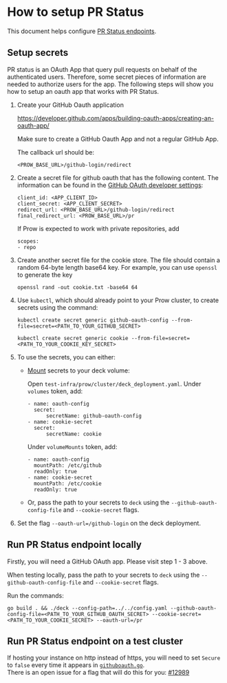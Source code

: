 # How to setup PR Status 
This document helps configure [PR Status endpoints](https://prow.k8s.io/pr). 

## Setup secrets
PR status is an OAuth App that query pull requests on behalf of the authenticated users.
Therefore, some secret pieces of information are needed to authorize users for the app. The following
steps will show you how to setup an oauth app that works with PR Status.
1. Create your GitHub Oauth application 

    https://developer.github.com/apps/building-oauth-apps/creating-an-oauth-app/
    
    Make sure to create a GitHub Oauth App and not a regular GitHub App.
    
    The callback url should be:
    
    `<PROW_BASE_URL>/github-login/redirect`
2. Create a secret file for github oauth that has the following content. The information can be found in the [GitHub OAuth developer settings](https://github.com/settings/developers):
    
    ```
    client_id: <APP_CLIENT_ID>
    client_secret: <APP_CLIENT_SECRET>
    redirect_url: <PROW_BASE_URL>/github-login/redirect
    final_redirect_url: <PROW_BASE_URL>/pr
    ```
    
    If Prow is expected to work with private repositories, add
    ```
    scopes:
    - repo
    ```
    
3. Create another secret file for the cookie store. The file should contain a random 64-byte length base64 key. For example, you can use `openssl` to generate the key
    
    ```
    openssl rand -out cookie.txt -base64 64
    ```
4. Use `kubectl`, which should already point to your Prow cluster, to create secrets using the command:
    
    `kubectl create secret generic github-oauth-config --from-file=secret=<PATH_TO_YOUR_GITHUB_SECRET>`

    `kubectl create secret generic cookie --from-file=secret=<PATH_TO_YOUR_COOKIE_KEY_SECRET>`
5. To use the secrets, you can either:

    * [Mount](https://kubernetes.io/docs/concepts/configuration/secret/#using-secrets) secrets to your deck volume:

        Open `test-infra/prow/cluster/deck_deployment.yaml`.
        Under `volumes` token, add:
        ```
        - name: oauth-config
          secret:
              secretName: github-oauth-config
        - name: cookie-secret
          secret:
              secretName: cookie
        ```
        Under `volumeMounts` token, add:
        ```
        - name: oauth-config
          mountPath: /etc/github
          readOnly: true
        - name: cookie-secret
          mountPath: /etc/cookie
          readOnly: true
        ```
    * Or, pass the path to your secrets to `deck` using the `--github-oauth-config-file`  and `--cookie-secret` flags.

6. Set the flag `--oauth-url=/github-login` on the deck deployment.

## Run PR Status endpoint locally
Firstly, you will need a GitHub OAuth app. Please visit step 1 - 3 above. 

When testing locally, pass the path to your secrets to `deck` using the `--github-oauth-config-file`  and `--cookie-secret` flags.

Run the commands:

`go build . && ./deck --config-path=../../config.yaml --github-oauth-config-file=<PATH_TO_YOUR_GITHUB_OAUTH_SECRET> --cookie-secret=<PATH_TO_YOUR_COOKIE_SECRET> --oauth-url=/pr`

## Run PR Status endpoint on a test cluster
If hosting your instance on http instead of https, you will need to set `Secure` to `false` every time it appears in [`githuboauth.go`](/prow/githuboauth/githuboauth.go).  
There is an open issue for a flag that will do this for you: [#12989](https://github.com/kubernetes/test-infra/issues/12989)
